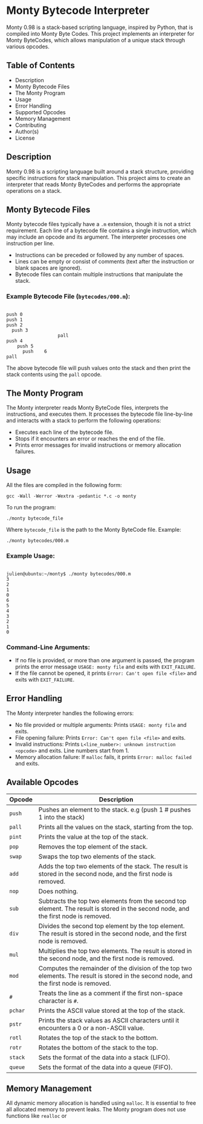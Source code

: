 <h1>Monty Bytecode Interpreter</h1>

<p>Monty 0.98 is a stack-based scripting language, inspired by Python, that is compiled into Monty Byte Codes. This project implements an interpreter for Monty ByteCodes, which allows manipulation of a unique stack through various opcodes.</p>

<h2>Table of Contents</h2>
<ul>
  <li><a >Description</a></li>
  <li><a >Monty Bytecode Files</a></li>
  <li><a >The Monty Program</a></li>
  <li><a >Usage</a></li>
  <li><a >Error Handling</a></li>
  <li><a >Supported Opcodes</a></li>
  <li><a >Memory Management</a></li>
  <li><a >Contributing</a></li>
  <li><a >Author(s)</a></li>
  <li><a >License</a></li>
</ul>

<h2 id="description">Description</h2>
<p>Monty 0.98 is a scripting language built around a stack structure, providing specific instructions for stack manipulation. This project aims to create an interpreter that reads Monty ByteCodes and performs the appropriate operations on a stack.</p>

<h2 id="monty-bytecode-files">Monty Bytecode Files</h2>
<p>Monty bytecode files typically have a <code>.m</code> extension, though it is not a strict requirement. Each line of a bytecode file contains a single instruction, which may include an opcode and its argument. The interpreter processes one instruction per line.</p>
<ul>
  <li>Instructions can be preceded or followed by any number of spaces.</li>
  <li>Lines can be empty or consist of comments (text after the instruction or blank spaces are ignored).</li>
  <li>Bytecode files can contain multiple instructions that manipulate the stack.</li>
</ul>

<h3>Example Bytecode File (<code>bytecodes/000.m</code>):</h3>
<pre><code>
push 0
push 1
push 2
  push 3
                   pall
push 4
    push 5
      push    6
pall
</code></pre>
<p>The above bytecode file will push values onto the stack and then print the stack contents using the <code>pall</code> opcode.</p>

<h2 id="the-monty-program">The Monty Program</h2>
<p>The Monty interpreter reads Monty ByteCode files, interprets the instructions, and executes them. It processes the bytecode file line-by-line and interacts with a stack to perform the following operations:</p>
<ul>
  <li>Executes each line of the bytecode file.</li>
  <li>Stops if it encounters an error or reaches the end of the file.</li>
  <li>Prints error messages for invalid instructions or memory allocation failures.</li>
</ul>

<h2 id="usage">Usage</h2>
<p>All the files are compiled in the following form:</p>
<pre><code>gcc -Wall -Werror -Wextra -pedantic *.c -o monty</code></pre>
<p>To run the program:</p>
<pre><code>./monty bytecode_file</code></pre>
<p>Where <code>bytecode_file</code> is the path to the Monty ByteCode file. Example:</p>
<pre><code>./monty bytecodes/000.m</code></pre>

<h3>Example Usage:</h3>
<pre><code>
julien@ubuntu:~/monty$ ./monty bytecodes/000.m
3
2
1
0
6
5
4
3
2
1
0
</code></pre>

<h3>Command-Line Arguments:</h3>
<ul>
  <li>If no file is provided, or more than one argument is passed, the program prints the error message <code>USAGE: monty file</code> and exits with <code>EXIT_FAILURE</code>.</li>
  <li>If the file cannot be opened, it prints <code>Error: Can't open file &lt;file&gt;</code> and exits with <code>EXIT_FAILURE</code>.</li>
</ul>

<h2 id="error-handling">Error Handling</h2>
<p>The Monty interpreter handles the following errors:</p>
<ul>
  <li>No file provided or multiple arguments: Prints <code>USAGE: monty file</code> and exits.</li>
  <li>File opening failure: Prints <code>Error: Can't open file &lt;file&gt;</code> and exits.</li>
  <li>Invalid instructions: Prints <code>L&lt;line_number&gt;: unknown instruction &lt;opcode&gt;</code> and exits. Line numbers start from 1.</li>
  <li>Memory allocation failure: If <code>malloc</code> fails, it prints <code>Error: malloc failed</code> and exits.</li>
</ul>

<h2 id="supported-opcodes">Available Opcodes</h2>
<table>
  <thead>
    <tr>
      <th>Opcode</th>
      <th>Description</th>
    </tr>
  </thead>
  <tbody>
    <tr>
      <td><code>push</code></td>
      <td>Pushes an element to the stack. e.g (push 1 # pushes 1 into the stack)</td>
    </tr>
    <tr>
      <td><code>pall</code></td>
      <td>Prints all the values on the stack, starting from the top.</td>
    </tr>
    <tr>
      <td><code>pint</code></td>
      <td>Prints the value at the top of the stack.</td>
    </tr>
    <tr>
      <td><code>pop</code></td>
      <td>Removes the top element of the stack.</td>
    </tr>
    <tr>
      <td><code>swap</code></td>
      <td>Swaps the top two elements of the stack.</td>
    </tr>
    <tr>
      <td><code>add</code></td>
      <td>Adds the top two elements of the stack. The result is stored in the second node, and the first node is removed.</td>
    </tr>
    <tr>
      <td><code>nop</code></td>
      <td>Does nothing.</td>
    </tr>
    <tr>
      <td><code>sub</code></td>
      <td>Subtracts the top two elements from the second top element. The result is stored in the second node, and the first node is removed.</td>
    </tr>
    <tr>
      <td><code>div</code></td>
      <td>Divides the second top element by the top element. The result is stored in the second node, and the first node is removed.</td>
    </tr>
    <tr>
      <td><code>mul</code></td>
      <td>Multiplies the top two elements. The result is stored in the second node, and the first node is removed.</td>
    </tr>
    <tr>
      <td><code>mod</code></td>
      <td>Computes the remainder of the division of the top two elements. The result is stored in the second node, and the first node is removed.</td>
    </tr>
    <tr>
      <td><code>#</code></td>
      <td>Treats the line as a comment if the first non-space character is <code>#</code>.</td>
    </tr>
    <tr>
      <td><code>pchar</code></td>
      <td>Prints the ASCII value stored at the top of the stack.</td>
    </tr>
    <tr>
      <td><code>pstr</code></td>
      <td>Prints the stack values as ASCII characters until it encounters a 0 or a non-ASCII value.</td>
    </tr>
    <tr>
      <td><code>rotl</code></td>
      <td>Rotates the top of the stack to the bottom.</td>
    </tr>
    <tr>
      <td><code>rotr</code></td>
      <td>Rotates the bottom of the stack to the top.</td>
    </tr>
    <tr>
      <td><code>stack</code></td>
      <td>Sets the format of the data into a stack (LIFO).</td>
    </tr>
    <tr>
      <td><code>queue</code></td>
      <td>Sets the format of the data into a queue (FIFO).</td>
    </tr>
  </tbody>
</table>


<h2 id="memory-management">Memory Management</h2>
<p>All dynamic memory allocation is handled using <code>malloc</code>. It is essential to free all allocated memory to prevent leaks. The Monty program does not use functions like <code>realloc</code> or
